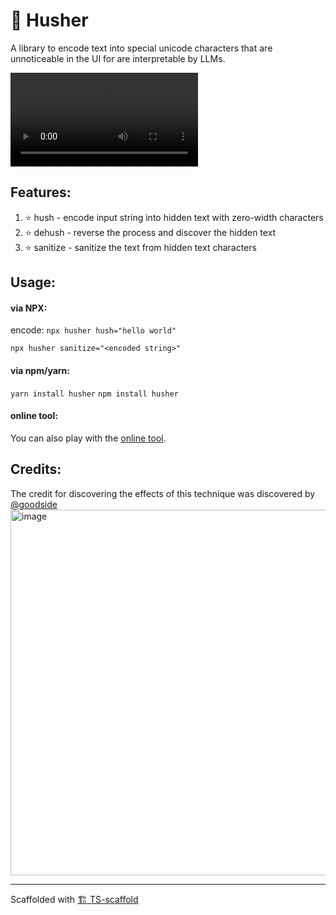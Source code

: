 # 🤫 Husher

A library to encode text into special unicode characters that are unnoticeable in the UI for are interpretable by LLMs.

<video src='https://github.com/Livshitz/libx.js/assets/246724/f6c22f1d-c60e-435e-8f98-8c893b4243c4'></video>

## Features:

1. ⭐️ hush - encode input string into hidden text with zero-width characters
2. ⭐️ dehush - reverse the process and discover the hidden text
3. ⭐️ sanitize - sanitize the text from hidden text characters

## Usage:

#### via NPX:  
encode:
`npx husher hush="hello world"`
  
`npx husher sanitize="<encoded string>"`

#### via npm/yarn:  
`yarn install husher`
`npm install husher`

#### online tool:  
You can also play with the [online tool](https://lab.feedox.com/wild-llma/husher).


## Credits:

The credit for discovering the effects of this technique was discovered by 
[@goodside](https://twitter.com/goodside/status/1746685366952735034)
<img width="585" alt="image" src="https://github.com/Livshitz/libx.js/assets/246724/8664fde0-98ba-4b7b-a891-e382bf983644">


---

Scaffolded with [🏗 TS-scaffold](https://github.com/Livshitz/ts-scaffold.git)
